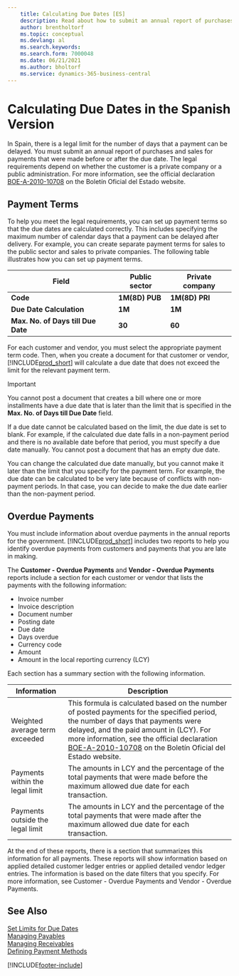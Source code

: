 ```yaml
---
    title: Calculating Due Dates [ES]
    description: Read about how to submit an annual report of purchases and sales for payments that were made before or after the due date.
    author: brentholtorf
    ms.topic: conceptual
    ms.devlang: al
    ms.search.keywords:
    ms.search.form: 7000048
    ms.date: 06/21/2021
    ms.author: bholtorf
    ms.service: dynamics-365-business-central
---
```

# Calculating Due Dates in the Spanish Version
In Spain, there is a legal limit for the number of days that a payment can be delayed. You must submit an annual report of purchases and sales for payments that were made before or after the due date. The legal requirements depend on whether the customer is a private company or a public administration. For more information, see the official declaration [BOE-A-2010-10708](https://go.microsoft.com/fwlink/?LinkId=224630) on the Boletín Oficial del Estado website.  

## Payment Terms  
To help you meet the legal requirements, you can set up payment terms so that the due dates are calculated correctly. This includes specifying the maximum number of calendar days that a payment can be delayed after delivery. For example, you can create separate payment terms for sales to the public sector and sales to private companies. The following table illustrates how you can set up payment terms.  

|Field|Public sector|Private company|  
|---------------------------------|-------------------|---------------------|  
|**Code**|**1M(8D) PUB**|**1M(8D) PRI**|  
|**Due Date Calculation**|**1M**|**1M**|  
|**Max. No. of Days till Due Date**|**30**|**60**|  

 For each customer and vendor, you must select the appropriate payment term code. Then, when you create a document for that customer or vendor, [!INCLUDE[prod_short](../../includes/prod_short.md)] will calculate a due date that does not exceed the limit for the relevant payment term.  

> [!IMPORTANT]  
>  You cannot post a document that creates a bill where one or more installments have a due date that is later than the limit that is specified in the **Max. No. of Days till Due Date** field.  

 If a due date cannot be calculated based on the limit, the due date is set to blank. For example, if the calculated due date falls in a non-payment period and there is no available date before that period, you must specify a due date manually. You cannot post a document that has an empty due date.  

 You can change the calculated due date manually, but you cannot make it later than the limit that you specify for the payment term. For example, the due date can be calculated to be very late because of conflicts with non-payment periods. In that case, you can decide to make the due date earlier than the non-payment period.  

## Overdue Payments  
 You must include information about overdue payments in the annual reports for the government. [!INCLUDE[prod_short](../../includes/prod_short.md)] includes two reports to help you identify overdue payments from customers and payments that you are late in making.  

 The **Customer - Overdue Payments** and **Vendor - Overdue Payments** reports include a section for each customer or vendor that lists the payments with the following information:  

- Invoice number  
- Invoice description  
- Document number  
- Posting date  
- Due date  
- Days overdue  
- Currency code  
- Amount  
- Amount in the local reporting currency (LCY)  

Each section has a summary section with the following information.  

|Information|Description|  
|-----------------|---------------------------------------|  
|Weighted average term exceeded|This formula is calculated based on the number of posted payments for the specified period, the number of days that payments were delayed, and the paid amount in (LCY). For more information, see the official declaration [BOE-A-2010-10708](https://go.microsoft.com/fwlink/?LinkId=224630) on the Boletín Oficial del Estado website.|  
|Payments within the legal limit|The amounts in LCY and the percentage of the total payments that were made before the maximum allowed due date for each transaction.|  
|Payments outside the legal limit|The amounts in LCY and the percentage of the total payments that were made after the maximum allowed due date for each transaction.|  

 At the end of these reports, there is a section that summarizes this information for all payments. These reports will show information based on applied detailed customer ledger entries or applied detailed vendor ledger entries. The information is based on the date filters that you specify. For more information, see Customer - Overdue Payments and Vendor - Overdue Payments.  

## See Also  
 [Set Limits for Due Dates](how-to-set-limits-for-due-dates.md)   
[Managing Payables](../../payables-manage-payables.md)  
[Managing Receivables](../../receivables-manage-receivables.md)  
 [Defining Payment Methods](../../finance-payment-methods.md)


[!INCLUDE[footer-include](../../includes/footer-banner.md)]